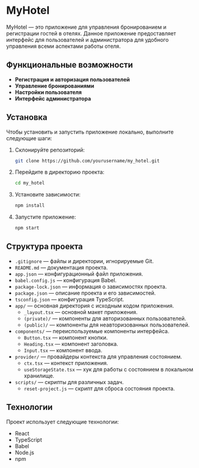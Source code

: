 # MyHotel

MyHotel — это приложение для управления бронированием и регистрации гостей в отелях. Данное приложение предоставляет интерфейс для пользователей и администратора для удобного управления всеми аспектами работы отеля.

## Функциональные возможности

- **Регистрация и авторизация пользователей**
- **Управление бронированиями**
- **Настройки пользователя**
- **Интерфейс администратора**

## Установка

Чтобы установить и запустить приложение локально, выполните следующие шаги:

1. Склонируйте репозиторий:
    ```sh
    git clone https://github.com/yourusername/my_hotel.git
    ```
2. Перейдите в директорию проекта:
    ```sh
    cd my_hotel
    ```
3. Установите зависимости:
    ```sh
    npm install
    ```
4. Запустите приложение:
    ```sh
    npm start
    ```

## Структура проекта

- `.gitignore` — файлы и директории, игнорируемые Git.
- `README.md` — документация проекта.
- `app.json` — конфигурационный файл приложения.
- `babel.config.js` — конфигурация Babel.
- `package-lock.json` — информация о зависимостях проекта.
- `package.json` — описание проекта и его зависимостей.
- `tsconfig.json` — конфигурация TypeScript.
- `app/` — основная директория с исходным кодом приложения.
  - `_layout.tsx` — основной макет приложения.
  - `(private)/` — компоненты для авторизованных пользователей.
  - `(public)/` — компоненты для неавторизованных пользователей.
- `components/` — переиспользуемые компоненты интерфейса.
  - `Button.tsx` — компонент кнопки.
  - `Heading.tsx` — компонент заголовка.
  - `Input.tsx` — компонент ввода.
- `provider/` — провайдеры контекста для управления состоянием.
  - `ctx.tsx` — контекст приложения.
  - `useStorageState.tsx` — хук для работы с состоянием в локальном хранилище.
- `scripts/` — скрипты для различных задач.
  - `reset-project.js` — скрипт для сброса состояния проекта.

## Технологии

Проект использует следующие технологии:

- React
- TypeScript
- Babel
- Node.js
- npm
